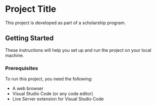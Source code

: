 # Project Title

This project is developed as part of a scholarship program.

## Getting Started

These instructions will help you set up and run the project on your local machine.

### Prerequisites

To run this project, you need the following:

- A web browser
- Visual Studio Code (or any code editor)
- Live Server extension for Visual Studio Code
